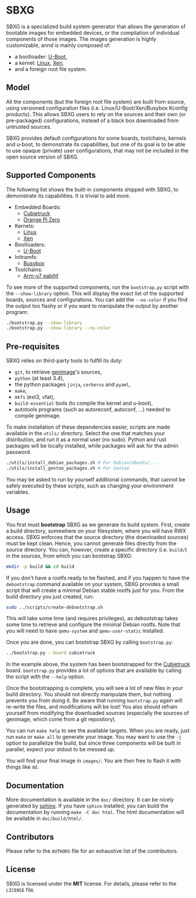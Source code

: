 # SBXG

SBXG is a specialized build system generator that allows the generation of
bootable images for embedded devices, or the compliation of individual
components of those images. The images generation is highly customizable, annd
is mainly composed of:
- a bootloader: [U-Boot][1],
- a kernel: [Linux][2], [Xen][13],
- and a foreign root file system.

## Model

All the components (but the foreign root file system) are built from source,
using versioned configuration files (i.e. Linux/U-Boot/Xen/Busybox Kconfig
products).  This allows SBXG users to rely on the sources and their own (or
pre-packaged) configurations, instead of a black box downloaded from untrusted
sources.

SBXG provides default configurations for some boards, toolchains, kernels and
u-boot, to demonstrate its capabilities, but one of its goal is to be able to
use opaque (private) user configurations, that may not be included in the open
source version of SBXG.


## Supported Components

The following list shows the built-in components shipped with SBXG, to
demonstrate its capabilities. It is trivial to add more.

- Embedded Boards:
  - [Cubietruck][3]
  - [Orange Pi Zero][6]
- Kernels:
  - [Linux][2]
  - [Xen][13]
- Bootloaders:
  - [U-Boot][1]
- Initramfs:
  - [Busybox][11]
- Toolchains:
  - [Arm-v7 eabihf][12]


To see more of the supported components, run the `bootstrap.py` script with the
`--show-library` option. This will display the exact list of the supported
boards, sources and configurations. You can add the `--no-color` if you find the
output too flashy or if you want to manipulate the output by another program:

```bash
./bootstrap.py --show-library
./bootstrap.py --show-library --no-color
```


## Pre-requisites

SBXG relies on third-party tools to fulfill its duty:
- `git`, to retrieve [genimage][4]'s sources,
- `python` (at least 3.4),
- the python packages `jinja`, `cerberus` and `pyaml`,
- `make`,
- `mkfs` (ext3, vfat),
- `build-essential` tools (to compile the kernel and u-boot),
- autotools programs (such as autoreconf, autoconf, ...) needed to compile
  genimage.

To make installation of these dependencies easier, scripts are made available
in the `utils/` directory. Select the one that matches your distribution, and
run it as a normal user (no sudo). Python and rust packages will be locally
installed, while packages will ask for the admin password.


```bash
./utils/install_debian_packages.sh # For Debian/Ubuntu/...
./utils/install_gentoo_packages.sh # For Gentoo
```

You may be asked to run by yourself additional commands, that cannot be safely
executed by these scripts, such as changing your environment variables.


## Usage

You first must **bootstrap** SBXG as we generate its build system. First,
create a build directory, somewhere on your filesystem, where you will have RWX
access. SBXG enforces that the source directory (the downloaded sources) must
be kept clean. Hence, you cannot generate files directly from the source
directory. You can, however, create a specific directory (i.e. `build/`) in the
sources, from which you can bootstrap SBXG:

```bash
mkdir -p build && cd build
```

If you don't have a rootfs ready to be flashed, and if you happen to have the
`debootstrap` command available on your system, SBXG provides a small script
that will create a minimal Debian stable rootfs just for you. From the build
directory you just created, run:

```bash
sudo ../scripts/create-debootstrap.sh
```

This will take some time (and requires privileges), as debootstrap takes some
time to retrieve and configure the minimal Debian rootfs. Note that you will
need to have `qemu-system` and `qemu-user-static` installed.


Once you are done, you can bootstrap SBXG by calling `bootstrap.py`:

```bash
../bootstrap.py --board cubietruck
```

In the example above, the system has been bootstrapped for the [Cubietruck][3]
board. `bootstrap.py` provides a lot of options that are available by calling
the script with the `--help` option.

Once the bootstrapping is complete, you will see a lot of new files in your
build directory. You should not directly manipulate them, but nothing prevents
you from doing it. Be aware that running `bootstrap.py` again will re-write the
files, and modifications will be lost! You also should refrain yourself from
modifying the downloaded sources (especially the sources of genimage, which
come from a git repository).

You can run `make help` to see the available targets. When you are ready, just
run `make` or `make all` to generate your image. You may want to use the `-j`
option to parallelize the build, but since three components will be built
in parallel, expect your stdout to be messed up.

You will find your final image in `images/`. You are then free to flash it
with things like `dd`.

## Documentation

More documentation is available in the `doc/` directory. It can be nicely
generated by [sphinx][7]. If you have `sphinx` installed, you can build the
documentation by running `make -C doc html`. The html documentation will be
available in `doc/build/html/`.

## Contributors

Please refer to the `AUTHORS` file for an exhaustive list of the contributors.

## License

SBXG is licensed under the **MIT** license. For details, please refer to the
`LICENSE` file.

[1]: https://www.denx.de/wiki/U-Boot
[2]: https://www.kernel.org/
[3]: https://linux-sunxi.org/Cubietruck
[4]: https://git.pengutronix.de/cgit/genimage
[6]: http://www.orangepi.org/orangepizero/
[7]: http://www.sphinx-doc.org/en/stable/
[10]: https://www.denx.de/wiki/U-Boot/WebHome
[11]: https://busybox.net/
[12]: http://toolchains.free-electrons.com/
[13]: https://www.xenproject.org/
